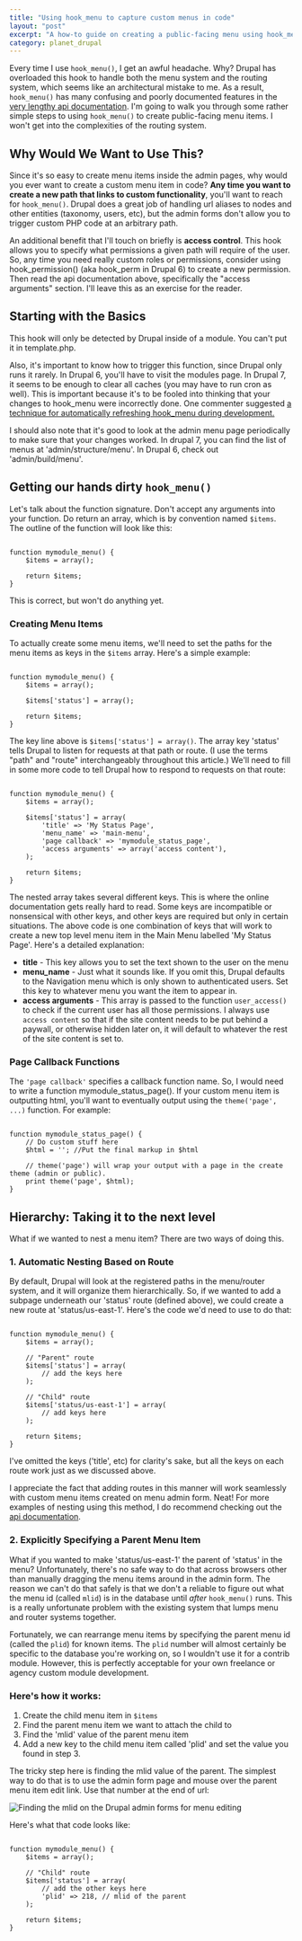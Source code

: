 ```yaml
---
title: "Using hook_menu to capture custom menus in code"
layout: "post"
excerpt: "A how-to guide on creating a public-facing menu using hook_menu(). We'll also talk about why hook_menu is so bad, 2 techniques for nesting menu items, and how to put a menu item into the menu of your choosing."
category: planet_drupal
---
```

Every time I use `hook_menu()`, I get an awful headache. Why? Drupal has overloaded this hook to handle both the menu system and the routing system, which seems like an architectural mistake to me. As a result, `hook_menu()` has many confusing and poorly documented features in the [very lengthy api documentation](https://api.drupal.org/api/drupal/developer!hooks!core.php/function/hook_menu/6). I'm going to walk you through some rather simple steps to using `hook_menu()` to create public-facing menu items. I won't get into the complexities of the routing system.

## Why Would We Want to Use This?

Since it's so easy to create menu items inside the admin pages, why would you ever want to create a custom menu item in code? **Any time you want to create a new path that links to custom functionality**, you'll want to reach for `hook_menu()`. Drupal does a great job of handling url aliases to nodes and other entities (taxonomy, users, etc), but the admin forms don't allow you to trigger custom PHP code at an arbitrary path.

An additional benefit that I'll touch on briefly is **access control**. This hook allows you to specify what permissions a given path will require of the user. So, any time you need really custom roles or permissions, consider using hook_permission() (aka hook_perm in Drupal 6) to create a new permission. Then read the api documentation above, specifically the "access arguments" section. I'll leave this as an exercise for the reader.

## Starting with the Basics

This hook will only be detected by Drupal inside of a module. You can't put it in template.php. 

Also, it's important to know how to trigger this function, since Drupal only runs it rarely. In Drupal 6, you'll have to visit the modules page. In Drupal 7, it seems to be enough to clear all caches (you may have to run cron as well). This is important because it's to be fooled into thinking that your changes to hook_menu were incorrectly done. One commenter suggested [a technique for automatically refreshing hook_menu during development.](https://api.drupal.org/comment/5129#comment-5129)

I should also note that it's good to look at the admin menu page periodically to make sure that your changes worked. In drupal 7, you can find the list of menus at 'admin/structure/menu'. In Drupal 6, check out 'admin/build/menu'. 

## Getting our hands dirty `hook_menu()`

Let's talk about the function signature. Don't accept any arguments into your function. Do return an array, which is by convention named `$items`. The outline of the function will look like this:

<pre><code>
function mymodule_menu() {
    $items = array();

    return $items;
}
</code></pre>

This is correct, but won't do anything yet.

### Creating Menu Items

To actually create some menu items, we'll need to set the paths for the menu items as keys in the `$items` array. Here's a simple example:

<pre><code>
function mymodule_menu() {
    $items = array();

    $items['status'] = array();

    return $items;
}
</code></pre>

The key line above is `$items['status'] = array()`. The array key 'status' tells Drupal to listen for requests at that path or route. (I use the terms "path" and "route" interchangeably throughout this article.) We'll need to fill in some more code to tell Drupal how to respond to requests on that route:

<pre><code>
function mymodule_menu() {
    $items = array();

    $items['status'] = array(
        'title' => 'My Status Page',
        'menu_name' => 'main-menu',
        'page callback' => 'mymodule_status_page',
        'access arguments' => array('access content'),
    );

    return $items;
}
</code></pre>

The nested array takes several different keys. This is where the online documentation gets really hard to read. Some keys are incompatible or nonsensical with other keys, and other keys are required but only in certain situations. The above code is one combination of keys that will work to create a new top level menu item in the Main Menu labelled 'My Status Page'. Here's a detailed explanation:

* **title** - This key allows you to set the text shown to the user on the menu
* **menu_name** - Just what it sounds like. If you omit this, Drupal defaults to the Navigation menu which is only shown to authenticated users. Set this key to whatever menu you want the item to appear in.
* **access arguments** - This array is passed to the function `user_access()` to check if the current user has all those permissions. I always use `access content` so that if the site content needs to be put behind a paywall, or otherwise hidden later on, it will default to whatever the rest of the site content is set to.

### Page Callback Functions

The `'page callback'` specifies a callback function name. So, I would need to write a function mymodule_status_page(). If your custom menu item is outputting html, you'll want to eventually output using the `theme('page', ...)` function. For example:

<pre><code>
function mymodule_status_page() {
    // Do custom stuff here
    $html = ''; //Put the final markup in $html
 
    // theme('page') will wrap your output with a page in the create theme (admin or public).
    print theme('page', $html);
}
</code></pre>

## Hierarchy: Taking it to the next level

What if we wanted to nest a menu item? There are two ways of doing this. 

### 1. Automatic Nesting Based on Route

By default, Drupal will look at the registered paths in the menu/router system, and it will organize them hierarchically. So, if we wanted to add a subpage underneath our 'status' route (defined above), we could create a new route at 'status/us-east-1'. Here's the code we'd need to use to do that:

<pre><code>
function mymodule_menu() {
    $items = array();

    // "Parent" route
    $items['status'] = array(
        // add the keys here
    );

    // "Child" route
    $items['status/us-east-1'] = array(
        // add keys here
    );

    return $items;
}
</code></pre>

I've omitted the keys ('title', etc) for clarity's sake, but all the keys on each route work just as we discussed above. 

I appreciate the fact that adding routes in this manner will work seamlessly with custom menu items created on menu admin form. Neat! For more examples of nesting using this method, I do recommend checking out the [api documentation](https://api.drupal.org/api/drupal/developer!hooks!core.php/function/hook_menu/6).

### 2. Explicitly Specifying a Parent Menu Item

What if you wanted to make 'status/us-east-1' the parent of 'status' in the menu? Unfortunately, there's no safe way to do that across browsers other than manually dragging the menu items around in the admin form. The reason we can't do that safely is that we don't a reliable to figure out what the menu id (called `mlid`) is in the database until *after* `hook_menu()` runs. This is a really unfortunate problem with the existing system that lumps menu and router systems together.

Fortunately, we can rearrange menu items by specifying the parent menu id (called the `plid`) for known items. The `plid` number will almost certainly be specific to the database you're working on, so I wouldn't use it for a contrib module. However, this is perfectly acceptable for your own freelance or agency custom module development.

### Here's how it works:

 1. Create the child menu item in `$items`
 2. Find the parent menu item we want to attach the child to
 3. Find the 'mlid' value of the parent menu item
 4. Add a new key to the child menu item called 'plid' and set the value you found in step 3.

The tricky step here is finding the mlid value of the parent. The simplest way to do that is to use the admin form page and mouse over the parent menu item edit link. Use that number at the end of url:

![Finding the mlid on the Drupal admin forms for menu editing](http://files.bryceadamfisher.com/blog/2014/using-hook_menu-captue-custom-menus/mlid-hint.png)

Here's what that code looks like:

<pre><code>
function mymodule_menu() {
    $items = array();

    // "Child" route
    $items['status'] = array(
        // add the other keys here
        'plid' => 218, // mlid of the parent
    );

    return $items;
}
</code></pre>
